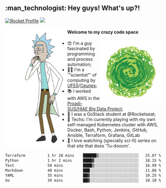 
<h2> :man_technologist: Hey guys! What's up?!</h2>
                                                                         
[![Rocket Profile](https://img.shields.io/static/v1?label=Rocketseat&message=Profile&colorA=purple&color=black&logo=Rocket&logoColor=white)](https://app.rocketseat.com.br/me/elyabe)
<a href="https://www.linkedin.com/in/elyabe/"><img src="https://img.shields.io/badge/LinkedIn-informational?logo=linkedin"/></a>

<img align='left' src="https://raw.githubusercontent.com/Elyabe/Elyabe/master/images/rick-dancing.gif" width='200'>

                       
#### Welcome to my crazy code space 
<img align='right' src="https://raw.githubusercontent.com/Elyabe/elyabe/master/images/portal-3.gif" width='200'>

- :heart_eyes: I'm a guy fascinated by programming and process automation; 
- :office_worker: I'm a '"scientist"' of computing by [UFES](http://ufes.br)/[Ceunes](http://ceunes.ufes.br);
- :books: I worked with AWS in the [Proadi-SUS/HIAE Big Data Project](https://hospitais.proadi-sus.org.br/projetos/24/big-data);
- :rocket: I was a GoStack student at @Rocketseat;
- :green_heart: Techs: I'm currently playing with my own self-managed Kubernetes cluster with AWS, Docker, Bash, Python, Jenkins, GitHub, Ansible, Terraform, Grafana, GitLab
- :movie_camera: I love watching (specially sci-fi) series on that site that does 'Tu-dooom'.

<!--START_SECTION:waka-->

```text
Terraform          1 hr 28 mins    ██████▒░░░░░░░░░░░░░░░░░░   25.87 %
Python             1 hr 2 mins     ████▓░░░░░░░░░░░░░░░░░░░░   18.15 %
Text               58 mins         ████▒░░░░░░░░░░░░░░░░░░░░   16.99 %
Markdown           40 mins         ███░░░░░░░░░░░░░░░░░░░░░░   11.86 %
YAML               35 mins         ██▓░░░░░░░░░░░░░░░░░░░░░░   10.25 %
Go                 34 mins         ██▓░░░░░░░░░░░░░░░░░░░░░░   10.10 %
```

<!--END_SECTION:waka-->
